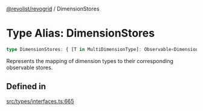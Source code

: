 [@revolist/revogrid](README.md) / DimensionStores

# Type Alias: DimensionStores

```ts
type DimensionStores: { [T in MultiDimensionType]: Observable<DimensionSettingsState> };
```

Represents the mapping of dimension types to their corresponding observable stores.

## Defined in

[src/types/interfaces.ts:665](https://github.com/revolist/revogrid/blob/c3fbdc69076950cb371c4e48faf1a5d5a21237f4/src/types/interfaces.ts#L665)
